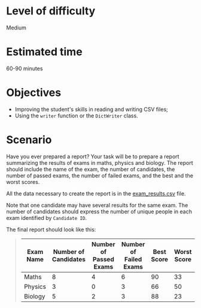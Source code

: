 # Level of difficulty
Medium

# Estimated time
60-90 minutes

# Objectives
- Improving the student's skills in reading and writing CSV files;
- Using the `writer` function or the `DictWriter` class.

# Scenario
Have you ever prepared a report? Your task will be to prepare a report summarizing the results of exams in maths, physics and biology. The report should include the name of the exam, the number of candidates, the number of passed exams, the number of failed exams, and the best and the worst scores.

All the data necessary to create the report is in the [exam_results.csv](../persistance/exam_results.csv) file.

Note that one candidate may have several results for the same exam. The number of candidates should express the number of unique people in each exam identified by `Candidate ID`.

The final report should look like this:

> | Exam Name | Number of Candidates | Number of Passed Exams | Number of Failed Exams | Best Score |  Worst Score|
> |---|---|---|---|---|---|
> | Maths | 8 | 4 | 6 | 90 | 33 |
> | Physics | 3 | 0 | 3 | 66 | 50 |
> | Biology | 5 | 2 | 3 | 88 | 23 |